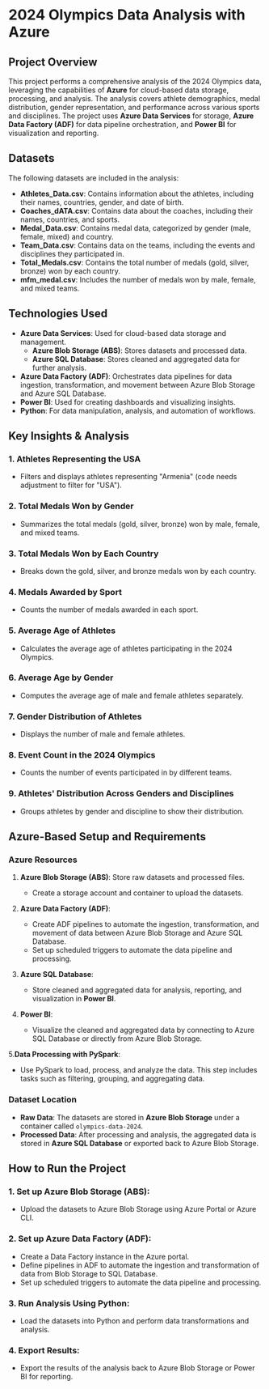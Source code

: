# **2024 Olympics Data Analysis with Azure**

## Project Overview

This project performs a comprehensive analysis of the 2024 Olympics data, leveraging the capabilities of **Azure** for cloud-based data storage, processing, and analysis. The analysis covers athlete demographics, medal distribution, gender representation, and performance across various sports and disciplines. The project uses **Azure Data Services** for storage, **Azure Data Factory (ADF)** for data pipeline orchestration, and **Power BI** for visualization and reporting.

## Datasets

The following datasets are included in the analysis:

- **Athletes_Data.csv**: Contains information about the athletes, including their names, countries, gender, and date of birth.
- **Coaches_dATA.csv**: Contains data about the coaches, including their names, countries, and sports.
- **Medal_Data.csv**: Contains medal data, categorized by gender (male, female, mixed) and country.
- **Team_Data.csv**: Contains data on the teams, including the events and disciplines they participated in.
- **Total_Medals.csv**: Contains the total number of medals (gold, silver, bronze) won by each country.
- **mfm_medal.csv**: Includes the number of medals won by male, female, and mixed teams.

## Technologies Used

- **Azure Data Services**: Used for cloud-based data storage and management.
  - **Azure Blob Storage (ABS)**: Stores datasets and processed data.
  - **Azure SQL Database**: Stores cleaned and aggregated data for further analysis.
- **Azure Data Factory (ADF)**: Orchestrates data pipelines for data ingestion, transformation, and movement between Azure Blob Storage and Azure SQL Database.
- **Power BI**: Used for creating dashboards and visualizing insights.
- **Python**: For data manipulation, analysis, and automation of workflows.

## Key Insights & Analysis

### 1. **Athletes Representing the USA**
   - Filters and displays athletes representing "Armenia" (code needs adjustment to filter for "USA").

### 2. **Total Medals Won by Gender**
   - Summarizes the total medals (gold, silver, bronze) won by male, female, and mixed teams.

### 3. **Total Medals Won by Each Country**
   - Breaks down the gold, silver, and bronze medals won by each country.

### 4. **Medals Awarded by Sport**
   - Counts the number of medals awarded in each sport.

### 5. **Average Age of Athletes**
   - Calculates the average age of athletes participating in the 2024 Olympics.

### 6. **Average Age by Gender**
   - Computes the average age of male and female athletes separately.

### 7. **Gender Distribution of Athletes**
   - Displays the number of male and female athletes.

### 8. **Event Count in the 2024 Olympics**
   - Counts the number of events participated in by different teams.

### 9. **Athletes' Distribution Across Genders and Disciplines**
   - Groups athletes by gender and discipline to show their distribution.

## Azure-Based Setup and Requirements

### Azure Resources

1. **Azure Blob Storage (ABS)**: Store raw datasets and processed files.
   - Create a storage account and container to upload the datasets.
   
2. **Azure Data Factory (ADF)**: 
   - Create ADF pipelines to automate the ingestion, transformation, and movement of data between Azure Blob Storage and Azure SQL Database.
   - Set up scheduled triggers to automate the data pipeline and processing.

3. **Azure SQL Database**:
   - Store cleaned and aggregated data for analysis, reporting, and visualization in **Power BI**.

4. **Power BI**:
   - Visualize the cleaned and aggregated data by connecting to Azure SQL Database or directly from Azure Blob Storage.
     
5.**Data Processing with PySpark**: 
   - Use PySpark to load, process, and analyze the data. This step includes tasks such as filtering, grouping, and aggregating data.

### Dataset Location

- **Raw Data**: The datasets are stored in **Azure Blob Storage** under a container called `olympics-data-2024`.
- **Processed Data**: After processing and analysis, the aggregated data is stored in **Azure SQL Database** or exported back to Azure Blob Storage.

## How to Run the Project

### 1. **Set up Azure Blob Storage (ABS)**:
   - Upload the datasets to Azure Blob Storage using Azure Portal or Azure CLI.
   
### 2. **Set up Azure Data Factory (ADF)**:
   - Create a Data Factory instance in the Azure portal.
   - Define pipelines in ADF to automate the ingestion and transformation of data from Blob Storage to SQL Database.
   - Set up scheduled triggers to automate the data pipeline and processing.

### 3. **Run Analysis Using Python**:
   - Load the datasets into Python and perform data transformations and analysis.

### 4. **Export Results**:
   - Export the results of the analysis back to Azure Blob Storage or Power BI for reporting.
